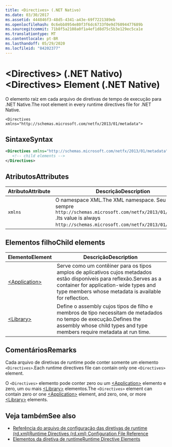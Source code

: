 ```yaml
---
title: <Directives> (.NET Nativo)
ms.date: 03/30/2017
ms.assetid: 444846f3-48d5-4341-a43e-69f7221389eb
ms.openlocfilehash: 0c6ebb8954e80f3f6dc6733f0e9d76094477689b
ms.sourcegitcommit: 71b8f5a2108a0f1a4ef1d8d75c5b3e129ec5ca1e
ms.translationtype: MT
ms.contentlocale: pt-BR
ms.lasthandoff: 05/29/2020
ms.locfileid: "84202377"
---
```

# <a name="directives-element-net-native"></a><span data-ttu-id="fe81b-102">\<Directives> (.NET Nativo)</span><span class="sxs-lookup"><span data-stu-id="fe81b-102">\<Directives> Element (.NET Native)</span></span>
<span data-ttu-id="fe81b-103">O elemento raiz em cada arquivo de diretivas de tempo de execução para .NET Native.</span><span class="sxs-lookup"><span data-stu-id="fe81b-103">The root element in every runtime directives file for .NET Native.</span></span>  
  
 `<Directives xmlns="http://schemas.microsoft.com/netfx/2013/01/metadata">`
  
## <a name="syntax"></a><span data-ttu-id="fe81b-104">Sintaxe</span><span class="sxs-lookup"><span data-stu-id="fe81b-104">Syntax</span></span>  
  
```xml  
<Directives xmlns="http://schemas.microsoft.com/netfx/2013/01/metadata">  
   <!-- child elements -->
</Directives>  
```  
  
## <a name="attributes"></a><span data-ttu-id="fe81b-105">Atributos</span><span class="sxs-lookup"><span data-stu-id="fe81b-105">Attributes</span></span>  
  
|<span data-ttu-id="fe81b-106">Atributo</span><span class="sxs-lookup"><span data-stu-id="fe81b-106">Attribute</span></span>|<span data-ttu-id="fe81b-107">Descrição</span><span class="sxs-lookup"><span data-stu-id="fe81b-107">Description</span></span>|  
|---------------|-----------------|  
|`xmlns`|<span data-ttu-id="fe81b-108">O namespace XML.</span><span class="sxs-lookup"><span data-stu-id="fe81b-108">The XML namespace.</span></span> <span data-ttu-id="fe81b-109">Seu valor é sempre `http://schemas.microsoft.com/netfx/2013/01/metadata` .</span><span class="sxs-lookup"><span data-stu-id="fe81b-109">Its value is always `http://schemas.microsoft.com/netfx/2013/01/metadata`.</span></span>|  
  
## <a name="child-elements"></a><span data-ttu-id="fe81b-110">Elementos filho</span><span class="sxs-lookup"><span data-stu-id="fe81b-110">Child elements</span></span>  
  
|<span data-ttu-id="fe81b-111">Elemento</span><span class="sxs-lookup"><span data-stu-id="fe81b-111">Element</span></span>|<span data-ttu-id="fe81b-112">Descrição</span><span class="sxs-lookup"><span data-stu-id="fe81b-112">Description</span></span>|  
|-------------|-----------------|  
|[\<Application>](application-element-net-native.md)|<span data-ttu-id="fe81b-113">Serve como um contêiner para os tipos amplos de aplicativos cujos metadados estão disponíveis para reflexão.</span><span class="sxs-lookup"><span data-stu-id="fe81b-113">Serves as a container for application-wide types and type members whose metadata is available for reflection.</span></span>|  
|[\<Library>](library-element-net-native.md)|<span data-ttu-id="fe81b-114">Define o assembly cujos tipos de filho e membros de tipo necessitam de metadados no tempo de execução.</span><span class="sxs-lookup"><span data-stu-id="fe81b-114">Defines the assembly whose child types and type members require metadata at run time.</span></span>|  
  
## <a name="remarks"></a><span data-ttu-id="fe81b-115">Comentários</span><span class="sxs-lookup"><span data-stu-id="fe81b-115">Remarks</span></span>  
 <span data-ttu-id="fe81b-116">Cada arquivo de diretivas de runtime pode conter somente um elemento `<Directives>`.</span><span class="sxs-lookup"><span data-stu-id="fe81b-116">Each runtime directives file can contain only one `<Directives>` element.</span></span>  
  
 <span data-ttu-id="fe81b-117">O `<Directives>` elemento pode conter zero ou um [\<Application>](application-element-net-native.md) elemento e zero, um ou mais [\<Library>](library-element-net-native.md) elementos.</span><span class="sxs-lookup"><span data-stu-id="fe81b-117">The `<Directives>` element can contain zero or one [\<Application>](application-element-net-native.md) element, and zero, one, or more [\<Library>](library-element-net-native.md) elements.</span></span>  
  
## <a name="see-also"></a><span data-ttu-id="fe81b-118">Veja também</span><span class="sxs-lookup"><span data-stu-id="fe81b-118">See also</span></span>

- [<span data-ttu-id="fe81b-119">Referência do arquivo de configuração das diretivas de runtime (rd.xml)</span><span class="sxs-lookup"><span data-stu-id="fe81b-119">Runtime Directives (rd.xml) Configuration File Reference</span></span>](runtime-directives-rd-xml-configuration-file-reference.md)
- [<span data-ttu-id="fe81b-120">Elementos da diretiva de runtime</span><span class="sxs-lookup"><span data-stu-id="fe81b-120">Runtime Directive Elements</span></span>](runtime-directive-elements.md)
